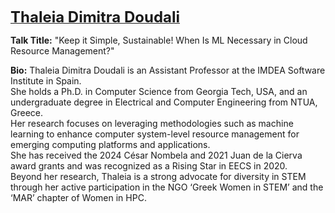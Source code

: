 <strong><a href="https://thaleia-dimitradoudali.github.io/"><font size="5">Thaleia Dimitra Doudali</font></a></strong>

**Talk Title:**  "Keep it Simple, Sustainable! When Is ML Necessary in Cloud Resource Management?"

**Bio:** Thaleia Dimitra Doudali is an Assistant Professor at the IMDEA Software Institute in Spain.<br>
She holds a Ph.D. in Computer Science from Georgia Tech, USA, and an undergraduate degree in Electrical and
Computer Engineering from NTUA, Greece.<br>
Her research focuses on leveraging methodologies such as machine learning to enhance computer system-level resource
management for emerging computing platforms and applications.<br>
She has received the 2024 César Nombela and 2021 Juan de la Cierva award grants and was recognized as a Rising Star in
EECS in 2020.<br>
Beyond her research, Thaleia is a strong advocate for diversity in STEM through her active participation in the
NGO ‘Greek Women in STEM’ and the ‘MAR’ chapter of Women in HPC.

